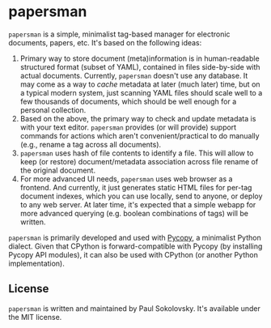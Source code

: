 papersman
=========

`papersman` is a simple, minimalist tag-based manager for electronic
documents, papers, etc. It's based on the following ideas:

1. Primary way to store document (meta)information is in human-readable
   structured format (subset of YAML), contained in files side-by-side
   with actual documents. Currently, `papersman` doesn't use any database.
   It may come as a way to *cache* metadata at later (much later) time, but
   on a typical modern system, just scanning YAML files should scale well
   to a few thousands of documents, which should be well enough for a
   personal collection.
2. Based on the above, the primary way to check and update metadata is
   with your text editor. `papersman` provides (or will provide) support
   commands for actions which aren't convenient/practical to do manually
   (e.g., rename a tag across all documents).
3. `papersman` uses hash of file contents to identify a file. This will
   allow to keep (or restore) document/metadata association across file
   rename of the original document.
4. For more advanced UI needs, `papersman` uses web browser as a frontend.
   And currently, it just generates static HTML files for per-tag document
   indexes, which you can use locally, send to anyone, or deploy to any
   web server. At later time, it's expected that a simple webapp for more
   advanced querying (e.g. boolean combinations of tags) will be written.


`papersman` is primarily developed and used with
[Pycopy](https://github.com/pfalcon/pycopy), a minimalist Python dialect.
Given that CPython is forward-compatible with Pycopy (by installing Pycopy
API modules), it can also be used with CPython (or another Python
implementation).


License
-------

`papersman` is written and maintained by Paul Sokolovsky. It's available
under the MIT license.
